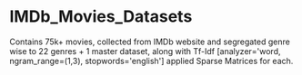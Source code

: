 # IMDb_Movies_Datasets
Contains 75k+ movies, collected from IMDb website and segregated genre wise to 22 genres + 1 master dataset, along with Tf-Idf [analyzer='word, ngram_range=(1,3), stopwords='english'] applied Sparse Matrices for each.
